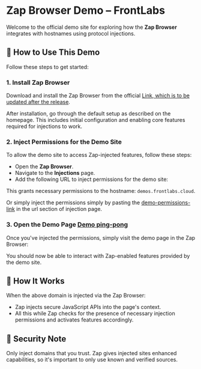 # Zap Browser Demo – FrontLabs

Welcome to the official demo site for exploring how the **Zap Browser** integrates with hostnames using protocol injections.

## 🚀 How to Use This Demo

Follow these steps to get started:

### 1. Install Zap Browser

Download and install the Zap Browser from the official [Link, which is to be updated after the release]().

After installation, go through the default setup as described on the homepage. This includes initial configuration and enabling core features required for injections to work.

### 2. Inject Permissions for the Demo Site

To allow the demo site to access Zap-injected features, follow these steps:

- Open the **Zap Browser**.
- Navigate to the **Injections** page.
- Add the following URL to inject permissions for the demo site:


This grants necessary permissions to the hostname: `demos.frontlabs.cloud`.

Or simply inject the permissions simply by pasting the [demo-permissions-link](https://raw.githubusercontent.com/Zap-browser/demo-zap-peer-ping-pong/refs/heads/main/injectionobject.json) in the url section of injection page.

### 3. Open the Demo Page [Demo ping-pong](https://demos.frontlabs.cloud/demo)

Once you've injected the permissions, simply visit the demo page in the Zap Browser:


You should now be able to interact with Zap-enabled features provided by the demo site.

## 🧠 How It Works

When the above domain is injected via the Zap Browser:

- Zap injects secure JavaScript APIs into the page's context.
- All this while Zap checks for the presence of necessary injection permissions and activates features accordingly.


## 🔐 Security Note

Only inject domains that you trust. Zap gives injected sites enhanced capabilities, so it's important to only use known and verified sources.

